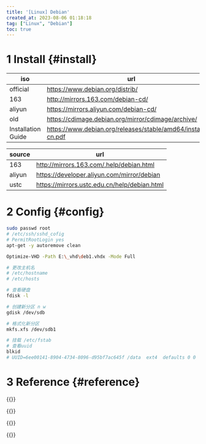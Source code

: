 ```yaml
---
title: '[Linux] Debian'
created_at: 2023-08-06 01:18:18
tag: ["Linux", "Debian"]
toc: true
---
```


# 1 Install {#install}

| iso                | url                                                            |
| ------------------ | -------------------------------------------------------------- |
| official           | https://www.debian.org/distrib/                                |
| 163                | http://mirrors.163.com/debian-cd/                              |
| aliyun             | https://mirrors.aliyun.com/debian-cd/                          |
| old                | https://cdimage.debian.org/mirror/cdimage/archive/             |
| Installation Guide | https://www.debian.org/releases/stable/amd64/install.zh-cn.pdf |


| source | url                                          |
| ------ | -------------------------------------------- |
| 163    | http://mirrors.163.com/.help/debian.html     |
| aliyun | https://developer.aliyun.com/mirror/debian   |
| ustc   | https://mirrors.ustc.edu.cn/help/debian.html |

# 2 Config {#config}

```sh
sudo passwd root
# /etc/ssh/sshd_cofig 
# PermitRootLogin yes
apt-get -y autoremove clean
```

```sh
Optimize-VHD -Path E:\_vhd\deb1.vhdx -Mode Full
```

```sh
# 更改主机名
# /etc/hostname
# /etc/hosts

# 查看硬盘
fdisk -l

# 创建新分区 n w
gdisk /dev/sdb

# 格式化新分区
mkfs.xfs /dev/sdb1

# 挂载 /etc/fstab
# 查看uuid
blkid
# UUID=6ee00141-8904-4734-8096-d95bf7ac645f /data  ext4  defaults 0 0

```

# 3 Reference {#reference}

{{<highlight-file path="sysctl.conf" lang="ini">}}

{{<highlight-file path="interfaces" lang="ini">}}

{{<highlight-file path="sources-bullseye.list" lang="list">}}

{{<highlight-file path="init.sh" lang="sh">}}
